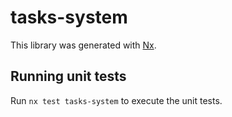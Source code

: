 # tasks-system

This library was generated with [Nx](https://nx.dev).

## Running unit tests

Run `nx test tasks-system` to execute the unit tests.
